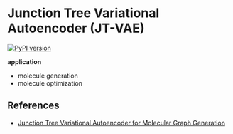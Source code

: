 # Junction Tree Variational Autoencoder (JT-VAE)

[![PyPI version](https://img.shields.io/badge/github-code-red)](https://github.com/wengong-jin/icml18-jtnn) 









**application**

- molecule generation
- molecule optimization



## References

- [Junction Tree Variational Autoencoder for Molecular Graph Generation](http://proceedings.mlr.press/v80/jin18a/jin18a.pdf)
